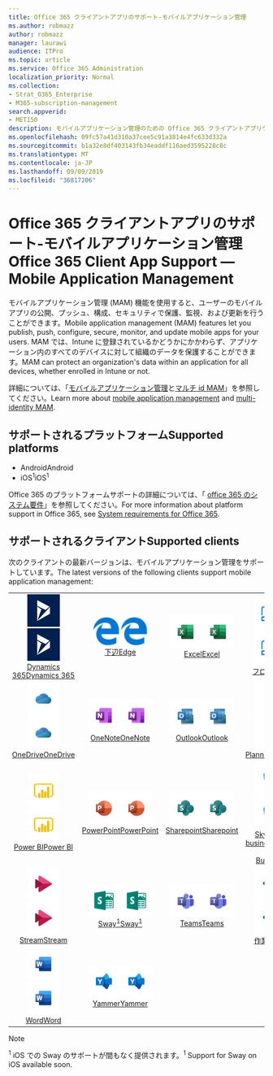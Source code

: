 ```yaml
---
title: Office 365 クライアントアプリのサポート-モバイルアプリケーション管理
ms.author: robmazz
author: robmazz
manager: laurawi
audience: ITPro
ms.topic: article
ms.service: Office 365 Administration
localization_priority: Normal
ms.collection:
- Strat_O365_Enterprise
- M365-subscription-management
search.appverid:
- MET150
description: モバイルアプリケーション管理のための Office 365 クライアントアプリケーションサポートについて
ms.openlocfilehash: 09fc57a41d310a37cee5c91a3814e4fc633d332a
ms.sourcegitcommit: b1a32e8df403143fb34eaddf116aed3595228c8c
ms.translationtype: MT
ms.contentlocale: ja-JP
ms.lasthandoff: 09/09/2019
ms.locfileid: "36817206"
---
```

# <a name="office-365-client-app-support--mobile-application-management"></a><span data-ttu-id="359ee-103">Office 365 クライアントアプリのサポート-モバイルアプリケーション管理</span><span class="sxs-lookup"><span data-stu-id="359ee-103">Office 365 Client App Support — Mobile Application Management</span></span>

<span data-ttu-id="359ee-104">モバイルアプリケーション管理 (MAM) 機能を使用すると、ユーザーのモバイルアプリの公開、プッシュ、構成、セキュリティで保護、監視、および更新を行うことができます。</span><span class="sxs-lookup"><span data-stu-id="359ee-104">Mobile application management (MAM) features let you publish, push, configure, secure, monitor, and update mobile apps for your users.</span></span> <span data-ttu-id="359ee-105">MAM では、Intune に登録されているかどうかにかかわらず、アプリケーション内のすべてのデバイスに対して組織のデータを保護することができます。</span><span class="sxs-lookup"><span data-stu-id="359ee-105">MAM can protect an organization's data within an application for all devices, whether enrolled in Intune or not.</span></span>

<span data-ttu-id="359ee-106">詳細については、「[モバイルアプリケーション管理](https://docs.microsoft.com/intune/mam-faq)と[マルチ id MAM](https://docs.microsoft.com/intune/app-protection-policy)」を参照してください。</span><span class="sxs-lookup"><span data-stu-id="359ee-106">Learn more about [mobile application management](https://docs.microsoft.com/intune/mam-faq) and [multi-identity MAM](https://docs.microsoft.com/intune/app-protection-policy).</span></span>

## <a name="supported-platforms"></a><span data-ttu-id="359ee-107">サポートされるプラットフォーム</span><span class="sxs-lookup"><span data-stu-id="359ee-107">Supported platforms</span></span>

 - <span data-ttu-id="359ee-108">Android</span><span class="sxs-lookup"><span data-stu-id="359ee-108">Android</span></span>
 - <span data-ttu-id="359ee-109">iOS<sup>1</sup></span><span class="sxs-lookup"><span data-stu-id="359ee-109">iOS<sup>1</sup></span></span>

<span data-ttu-id="359ee-110">Office 365 のプラットフォームサポートの詳細については、「 [office 365 のシステム要件](https://products.office.com/office-system-requirements)」を参照してください。</span><span class="sxs-lookup"><span data-stu-id="359ee-110">For more information about platform support in Office 365, see [System requirements for Office 365](https://products.office.com/office-system-requirements).</span></span>

## <a name="supported-clients"></a><span data-ttu-id="359ee-111">サポートされるクライアント</span><span class="sxs-lookup"><span data-stu-id="359ee-111">Supported clients</span></span>

<span data-ttu-id="359ee-112">次のクライアントの最新バージョンは、モバイルアプリケーション管理をサポートしています。</span><span class="sxs-lookup"><span data-stu-id="359ee-112">The latest versions of the following clients support mobile application management:</span></span>

| | | | | | |
|:---:|:---:|:---:|:---:|:---:|:---:|
| <span data-ttu-id="359ee-113">![Dynamics 365 アイコン](media/o365-dynamics365-64x64.png)</span><span class="sxs-lookup"><span data-stu-id="359ee-113">![Dynamics 365 icon](media/o365-dynamics365-64x64.png)</span></span> <br> [<span data-ttu-id="359ee-114">Dynamics 365</span><span class="sxs-lookup"><span data-stu-id="359ee-114">Dynamics 365</span></span>](https://dynamics.microsoft.com) | <span data-ttu-id="359ee-115">![エッジアイコン](media/o365-edge-64x64.png)</span><span class="sxs-lookup"><span data-stu-id="359ee-115">![Edge icon](media/o365-edge-64x64.png)</span></span> <br> [<span data-ttu-id="359ee-116">下辺</span><span class="sxs-lookup"><span data-stu-id="359ee-116">Edge</span></span>](https://www.microsoft.com/windows/microsoft-edge) | <span data-ttu-id="359ee-117">![[Excel] アイコン](media/o365-excel-64x64.png)</span><span class="sxs-lookup"><span data-stu-id="359ee-117">![Excel icon](media/o365-excel-64x64.png)</span></span> <br> [<span data-ttu-id="359ee-118">Excel</span><span class="sxs-lookup"><span data-stu-id="359ee-118">Excel</span></span>](https://products.office.com/excel) | <span data-ttu-id="359ee-119">![フローアイコン](media/o365-flow-64x64.png)</span><span class="sxs-lookup"><span data-stu-id="359ee-119">![Flow icon](media/o365-flow-64x64.png)</span></span> <br> [<span data-ttu-id="359ee-120">フロー</span><span class="sxs-lookup"><span data-stu-id="359ee-120">Flow</span></span>](https://flow.microsoft.com) | <span data-ttu-id="359ee-121">![Kaizala アイコン](media/o365-kaizala-64x64.png)</span><span class="sxs-lookup"><span data-stu-id="359ee-121">![Kaizala icon](media/o365-kaizala-64x64.png)</span></span> <br> [<span data-ttu-id="359ee-122">Kaizala</span><span class="sxs-lookup"><span data-stu-id="359ee-122">Kaizala</span></span>](https://products.office.com/en/business/microsoft-kaizala) 
| <span data-ttu-id="359ee-123">![OneDrive for Business アイコン](media/o365-OneDrive-64x64.png)</span><span class="sxs-lookup"><span data-stu-id="359ee-123">![OneDrive for Business icon](media/o365-OneDrive-64x64.png)</span></span> <br> [<span data-ttu-id="359ee-124">OneDrive</span><span class="sxs-lookup"><span data-stu-id="359ee-124">OneDrive</span></span>](https://products.office.com/onedrive-for-business/online-cloud-storage) | <span data-ttu-id="359ee-125">![OneNote アイコン](media/o365-OneNote-64x64.png)</span><span class="sxs-lookup"><span data-stu-id="359ee-125">![OneNote icon](media/o365-OneNote-64x64.png)</span></span> <br> [<span data-ttu-id="359ee-126">OneNote</span><span class="sxs-lookup"><span data-stu-id="359ee-126">OneNote</span></span>](https://products.office.com/onenote) | <span data-ttu-id="359ee-127">![Outlook アイコン](media/o365-outlook-64x64.png)</span><span class="sxs-lookup"><span data-stu-id="359ee-127">![Outlook icon](media/o365-outlook-64x64.png)</span></span> <br> [<span data-ttu-id="359ee-128">Outlook</span><span class="sxs-lookup"><span data-stu-id="359ee-128">Outlook</span></span>](https://products.office.com/outlook) | <span data-ttu-id="359ee-129">![Planner アイコン](media/o365-planner-64x64.png)</span><span class="sxs-lookup"><span data-stu-id="359ee-129">![Planner icon](media/o365-planner-64x64.png)</span></span> <br> [<span data-ttu-id="359ee-130">Planner</span><span class="sxs-lookup"><span data-stu-id="359ee-130">Planner</span></span>](https://products.office.com/business/task-management-software) | <span data-ttu-id="359ee-131">![PowerApps アイコン](media/o365-powerapps-64x64.png)</span><span class="sxs-lookup"><span data-stu-id="359ee-131">![PowerApps icon](media/o365-powerapps-64x64.png)</span></span> <br> [<span data-ttu-id="359ee-132">PowerApps</span><span class="sxs-lookup"><span data-stu-id="359ee-132">PowerApps </span></span>](https://powerapps.microsoft.com) 
| <span data-ttu-id="359ee-133">![PowerBI アイコン](media/o365-powerbi-64x64.png)</span><span class="sxs-lookup"><span data-stu-id="359ee-133">![PowerBI icon](media/o365-powerbi-64x64.png)</span></span> <br> [<span data-ttu-id="359ee-134">Power BI</span><span class="sxs-lookup"><span data-stu-id="359ee-134">Power BI</span></span>](https://powerbi.microsoft.com) | <span data-ttu-id="359ee-135">![[PowerPoint] アイコン](media/o365-powerpoint-64x64.png)</span><span class="sxs-lookup"><span data-stu-id="359ee-135">![PowerPoint icon](media/o365-powerpoint-64x64.png)</span></span> <br> [<span data-ttu-id="359ee-136">PowerPoint</span><span class="sxs-lookup"><span data-stu-id="359ee-136">PowerPoint</span></span>](https://products.office.com/powerpoint) | <span data-ttu-id="359ee-137">![SharePoint アイコン](media/o365-sharepoint-64x64.png)</span><span class="sxs-lookup"><span data-stu-id="359ee-137">![SharePoint icon](media/o365-sharepoint-64x64.png)</span></span> <br> [<span data-ttu-id="359ee-138">Sharepoint</span><span class="sxs-lookup"><span data-stu-id="359ee-138">Sharepoint</span></span>](https://products.office.com/sharepoint) | <span data-ttu-id="359ee-139">![Skype for Business アイコン](media/o365-skypeforbusiness-64x64.png)</span><span class="sxs-lookup"><span data-stu-id="359ee-139">![Skype for Business icon](media/o365-skypeforbusiness-64x64.png)</span></span> <br> [<span data-ttu-id="359ee-140">Skype for <br> business</span><span class="sxs-lookup"><span data-stu-id="359ee-140">Skype for <br> Business</span></span>](https://www.skype.com/business/) | <span data-ttu-id="359ee-141">![StaffHub アイコン](media/o365-staffhub-64x64.png)</span><span class="sxs-lookup"><span data-stu-id="359ee-141">![StaffHub icon](media/o365-staffhub-64x64.png)</span></span> <br> [<span data-ttu-id="359ee-142">StaffHub</span><span class="sxs-lookup"><span data-stu-id="359ee-142">StaffHub</span></span>](https://products.office.com/microsoft-staffhub/staff-scheduling-software) 
| <span data-ttu-id="359ee-143">![ストリームアイコン](media/o365-stream-64x64.png)</span><span class="sxs-lookup"><span data-stu-id="359ee-143">![Stream icon](media/o365-stream-64x64.png)</span></span> <br> [<span data-ttu-id="359ee-144">Stream</span><span class="sxs-lookup"><span data-stu-id="359ee-144">Stream</span></span>](https://stream.microsoft.com) | <span data-ttu-id="359ee-145">![Sway アイコン](media/o365-sway-64x64.png)</span><span class="sxs-lookup"><span data-stu-id="359ee-145">![Sway icon](media/o365-sway-64x64.png)</span></span> <br> [<span data-ttu-id="359ee-146">Sway<sup>1</sup></span><span class="sxs-lookup"><span data-stu-id="359ee-146">Sway<sup>1</sup></span></span>](https://sway.com) | <span data-ttu-id="359ee-147">![Teams アイコン](media/o365-teams-64x64.png)</span><span class="sxs-lookup"><span data-stu-id="359ee-147">![Teams icon](media/o365-teams-64x64.png)</span></span> <br> [<span data-ttu-id="359ee-148">Teams</span><span class="sxs-lookup"><span data-stu-id="359ee-148">Teams</span></span>](https://products.office.com/microsoft-teams/group-chat-software) | <span data-ttu-id="359ee-149">![To Do アイコン](media/o365-todo-64x64.png)</span><span class="sxs-lookup"><span data-stu-id="359ee-149">![To Do icon](media/o365-todo-64x64.png)</span></span> <br> [<span data-ttu-id="359ee-150">作業</span><span class="sxs-lookup"><span data-stu-id="359ee-150">To Do</span></span>](https://todo.microsoft.com) | <span data-ttu-id="359ee-151">![Visio アイコン](media/o365-visio-64x64.png)</span><span class="sxs-lookup"><span data-stu-id="359ee-151">![Visio icon](media/o365-visio-64x64.png)</span></span> <br> [<span data-ttu-id="359ee-152">Visio</span><span class="sxs-lookup"><span data-stu-id="359ee-152">Visio</span></span>](https://products.office.com/visio/flowchart-software) 
| <span data-ttu-id="359ee-153">![[Word] アイコン](media/o365-word-64x64.png)</span><span class="sxs-lookup"><span data-stu-id="359ee-153">![Word icon](media/o365-word-64x64.png)</span></span> <br> [<span data-ttu-id="359ee-154">Word</span><span class="sxs-lookup"><span data-stu-id="359ee-154">Word</span></span>](https://products.office.com/word) | <span data-ttu-id="359ee-155">![Yammer アイコン](media/o365-yammer-64x64.png)</span><span class="sxs-lookup"><span data-stu-id="359ee-155">![Yammer icon](media/o365-yammer-64x64.png)</span></span> <br> [<span data-ttu-id="359ee-156">Yammer</span><span class="sxs-lookup"><span data-stu-id="359ee-156">Yammer</span></span>](https://products.office.com/yammer/yammer-overview)

> [!NOTE]
> <span data-ttu-id="359ee-157"><sup>1</sup> iOS での Sway のサポートが間もなく提供されます。</span><span class="sxs-lookup"><span data-stu-id="359ee-157"><sup>1</sup> Support for Sway on iOS available soon.</span></span>